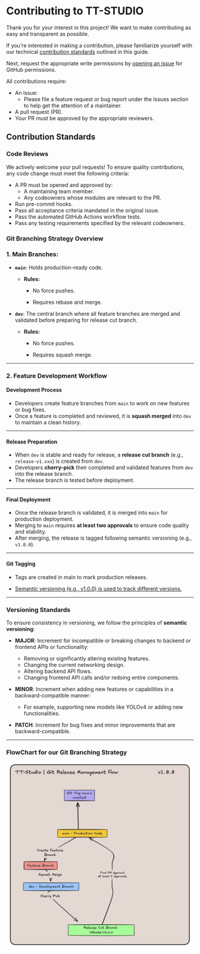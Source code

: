 # Contributing to TT-STUDIO

Thank you for your interest in this project! We want to make contributing as easy and transparent as possible.

If you're interested in making a contribution, please familiarize yourself with our technical [contribution standards](#contribution-standards) outlined in this guide.

Next, request the appropriate write permissions by [opening an issue](https://github.com/tenstorrent/tt-studio/issues/new/choose) for GitHub permissions.

All contributions require:

- An issue:
  - Please file a feature request or bug report under the Issues section to help get the attention of a maintainer.
- A pull request (PR).
- Your PR must be approved by the appropriate reviewers.

## Contribution Standards

### Code Reviews

We actively welcome your pull requests! To ensure quality contributions, any code change must meet the following criteria:

- A PR must be opened and approved by:
  - A maintaining team member.
  - Any codeowners whose modules are relevant to the PR.
- Run pre-commit hooks.
- Pass all acceptance criteria mandated in the original issue.
- Pass the automated GitHub Actions workflow tests.
- Pass any testing requirements specified by the relevant codeowners.

### **Git Branching Strategy Overview**

### **1. Main Branches:**

- **`main`**: Holds production-ready code.

  - **Rules:**

    - No force pushes.

    - Requires rebase and merge.

- **`dev`**: The central branch where all feature branches are merged and validated before preparing for release cut branch.

  - **Rules:**

    - No force pushes.

    - Requires squash merge.

---

### **2. Feature Development Workflow**

#### **Development Process**

- Developers create feature branches from `main` to work on new features or bug fixes.
- Once a feature is completed and reviewed, it is **squash merged** into `dev` to maintain a clean history.

---

#### **Release Preparation**

- When `dev` is stable and ready for release, a **release cut branch** (e.g., `release-v1.xxx`) is created from `dev`.
- Developers **cherry-pick** their completed and validated features from `dev` into the release branch.
- The release branch is tested before deployment.

---

#### **Final Deployment**

- Once the release branch is validated, it is merged into `main` for production deployment.
- Merging to `main` requires **at least two approvals** to ensure code quality and stability.
- After merging, the release is tagged following semantic versioning (e.g., `v1.0.0`).

---

#### Git Tagging

- Tags are created in main to mark production releases.

- [Semantic versioning (e.g., v1.0.0) is used to track different versions.](#versioning-standards)

---

### Versioning Standards

To ensure consistency in versioning, we follow the principles of **semantic versioning**:

- **MAJOR**: Increment for incompatible or breaking changes to backend or frontend APIs or functionality:

  - Removing or significantly altering existing features.
  - Changing the current networking design.
  - Altering backend API flows.
  - Changing frontend API calls and/or redoing entire components.

- **MINOR**: Increment when adding new features or capabilities in a backward-compatible manner:

  - For example, supporting new models like YOLOv4 or adding new functionalities.

- **PATCH**: Increment for bug fixes and minor improvements that are backward-compatible.

---

### FlowChart for our Git Branching Strategy

<img src="Git-management.png" alt="Git Branching Strategy" width="600" />
